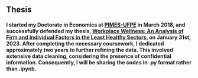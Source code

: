 ## Thesis

#### I started my Doctorate in Economics at [PIMES-UFPE](https://sites.google.com/view/pimes/principal) in March 2018, and successfully defended my thesis, [Workplace Wellness: An Analysis of Firm and Individual Factors in the Least Healthy Sectors](https://repositorio.ufpe.br/handle/123456789/50306), on January 31st, 2023. After completing the necessary coursework, I dedicated approximately two years to further refining the data. This involved extensive data cleaning, considering the presence of confidential information. Consequently, I will be sharing the codes in .py format rather than .ipynb. 


